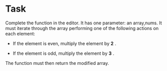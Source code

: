 # Task

Complete the function in the editor. It has one parameter: an array,nums. It must iterate through the array performing one of the following actions on each element:

* If the element is even, multiply the element by **2** .

* If the element is odd, multiply the element by **3** .


The function must then return the modified array.
